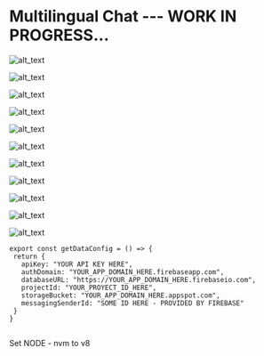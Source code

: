 
# Multilingual Chat --- WORK IN PROGRESS...

![alt_text](doc/images/doc_pictures0.png "image_tooltip")



![alt_text](doc/images/doc_pictures1.png "image_tooltip")



![alt_text](doc/images/doc_pictures2.png "image_tooltip")



![alt_text](doc/images/doc_pictures3.png "image_tooltip")



![alt_text](doc/images/doc_pictures4.png "image_tooltip")



![alt_text](doc/images/doc_pictures5.png "image_tooltip")



![alt_text](doc/images/doc_pictures6.png "image_tooltip")



![alt_text](doc/images/doc_pictures7.png "image_tooltip")



![alt_text](doc/images/doc_pictures8.png "image_tooltip")



![alt_text](doc/images/doc_pictures9.png "image_tooltip")



![alt_text](doc/images/doc_pictures10.png "image_tooltip")



```
export const getDataConfig = () => {
 return {
   apiKey: "YOUR API KEY HERE",
   authDomain: "YOUR_APP_DOMAIN_HERE.firebaseapp.com",
   databaseURL: "https://YOUR_APP_DOMAIN_HERE.firebaseio.com",
   projectId: "YOUR_PROYECT_ID_HERE",
   storageBucket: "YOUR_APP_DOMAIN_HERE.appspot.com",
   messagingSenderId: "SOME ID HERE - PROVIDED BY FIREBASE"
 }
}


```
Set NODE - nvm to v8